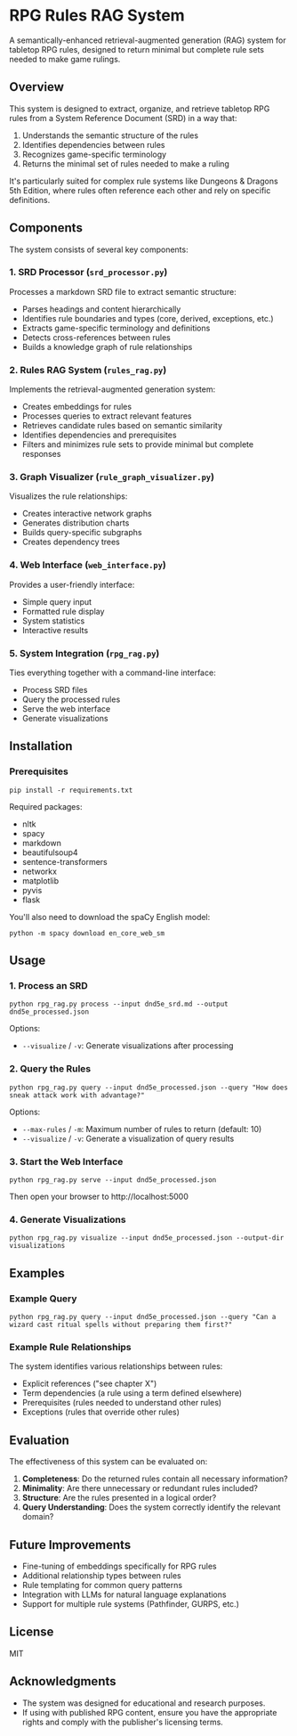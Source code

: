 # RPG Rules RAG System

A semantically-enhanced retrieval-augmented generation (RAG) system for tabletop RPG rules, designed to return minimal but complete rule sets needed to make game rulings.

## Overview

This system is designed to extract, organize, and retrieve tabletop RPG rules from a System Reference Document (SRD) in a way that:

1. Understands the semantic structure of the rules
2. Identifies dependencies between rules
3. Recognizes game-specific terminology
4. Returns the minimal set of rules needed to make a ruling

It's particularly suited for complex rule systems like Dungeons & Dragons 5th Edition, where rules often reference each other and rely on specific definitions.

## Components

The system consists of several key components:

### 1. SRD Processor (`srd_processor.py`)

Processes a markdown SRD file to extract semantic structure:
- Parses headings and content hierarchically
- Identifies rule boundaries and types (core, derived, exceptions, etc.)
- Extracts game-specific terminology and definitions
- Detects cross-references between rules
- Builds a knowledge graph of rule relationships

### 2. Rules RAG System (`rules_rag.py`)

Implements the retrieval-augmented generation system:
- Creates embeddings for rules
- Processes queries to extract relevant features
- Retrieves candidate rules based on semantic similarity
- Identifies dependencies and prerequisites
- Filters and minimizes rule sets to provide minimal but complete responses

### 3. Graph Visualizer (`rule_graph_visualizer.py`)

Visualizes the rule relationships:
- Creates interactive network graphs
- Generates distribution charts
- Builds query-specific subgraphs
- Creates dependency trees

### 4. Web Interface (`web_interface.py`)

Provides a user-friendly interface:
- Simple query input
- Formatted rule display
- System statistics
- Interactive results

### 5. System Integration (`rpg_rag.py`)

Ties everything together with a command-line interface:
- Process SRD files
- Query the processed rules
- Serve the web interface
- Generate visualizations

## Installation

### Prerequisites

```
pip install -r requirements.txt
```

Required packages:
- nltk
- spacy
- markdown
- beautifulsoup4
- sentence-transformers
- networkx
- matplotlib
- pyvis
- flask

You'll also need to download the spaCy English model:

```
python -m spacy download en_core_web_sm
```

## Usage

### 1. Process an SRD

```
python rpg_rag.py process --input dnd5e_srd.md --output dnd5e_processed.json
```

Options:
- `--visualize` / `-v`: Generate visualizations after processing

### 2. Query the Rules

```
python rpg_rag.py query --input dnd5e_processed.json --query "How does sneak attack work with advantage?"
```

Options:
- `--max-rules` / `-m`: Maximum number of rules to return (default: 10)
- `--visualize` / `-v`: Generate a visualization of query results

### 3. Start the Web Interface

```
python rpg_rag.py serve --input dnd5e_processed.json
```

Then open your browser to http://localhost:5000

### 4. Generate Visualizations

```
python rpg_rag.py visualize --input dnd5e_processed.json --output-dir visualizations
```

## Examples

### Example Query

```
python rpg_rag.py query --input dnd5e_processed.json --query "Can a wizard cast ritual spells without preparing them first?"
```

### Example Rule Relationships

The system identifies various relationships between rules:
- Explicit references ("see chapter X")
- Term dependencies (a rule using a term defined elsewhere)
- Prerequisites (rules needed to understand other rules)
- Exceptions (rules that override other rules)

## Evaluation

The effectiveness of this system can be evaluated on:

1. **Completeness**: Do the returned rules contain all necessary information?
2. **Minimality**: Are there unnecessary or redundant rules included?
3. **Structure**: Are the rules presented in a logical order?
4. **Query Understanding**: Does the system correctly identify the relevant domain?

## Future Improvements

- Fine-tuning of embeddings specifically for RPG rules
- Additional relationship types between rules
- Rule templating for common query patterns
- Integration with LLMs for natural language explanations
- Support for multiple rule systems (Pathfinder, GURPS, etc.)

## License

MIT

## Acknowledgments

- The system was designed for educational and research purposes.
- If using with published RPG content, ensure you have the appropriate rights and comply with the publisher's licensing terms.
